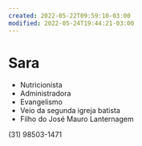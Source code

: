 ```yaml
---
created: 2022-05-22T09:59:10-03:00
modified: 2022-05-24T19:44:21-03:00
---
```


# Sara

- Nutricionista
- Administradora
- Evangelismo
- Veio da segunda igreja batista
- Filho do José Mauro Lanternagem

(31) 98503-1471
